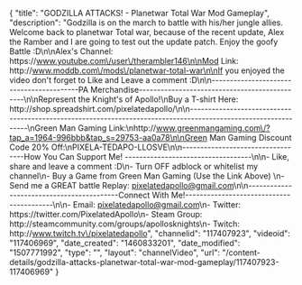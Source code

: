 {
    "title": "GODZILLA ATTACKS! - Planetwar Total War Mod Gameplay",
    "description": "Godzilla is on the march to battle with his\/her jungle allies.  Welcome back to planetwar Total war, because of the recent update, Alex the Ramber and I are going to test out the update patch.  Enjoy the goofy Battle :D\n\nAlex's Channel: https:\/\/www.youtube.com\/user\/therambler146\n\nMod Link: http:\/\/www.moddb.com\/mods\/planetwar-total-war\n\nIf you enjoyed the video don't forget to Like and Leave a comment :D\n\n-----------------------------------------PA Merchandise----------------------------------------------\n\nRepresent the Knight's of Apollo!\nBuy a T-shirt Here: http:\/\/shop.spreadshirt.com\/pixelatedapollo\/\n\n---------------------------------------------------------------------------------------------------------------\nGreen Man Gaming Link:\nhttp:\/\/www.greenmangaming.com\/?tap_a=1964-996bbb&tap_s=29753-aa0a78\n\nGreen Man Gaming Discount Code 20% Off:\nPIXELA-TEDAPO-LLOSVE\n\n----------------------------------How You Can Support Me! -----------------------------------\n\n- Like, share and leave a comment :D\n- Turn OFF adblock or whitelist my channel\n- Buy a Game from Green Man Gaming (Use the Link Above) \n- Send me a GREAT battle Replay: pixelatedapollo@gmail.com\n\n------------------------------------------Connect With Me!-----------------------------------------\n\n- Email: pixelatedapollo@gmail.com\n- Twitter: https:\/\/twitter.com\/PixelatedApollo\n- Steam Group:  http:\/\/steamcommunity.com\/groups\/apollosknights\n- Twitch: http:\/\/www.twitch.tv\/pixelatedapollo",
    "channelid": "117407923",
    "videoid": "117406969",
    "date_created": "1460833201",
    "date_modified": "1507771992",
    "type": "",
    "layout": "channelVideo",
    "url": "\/content-details\/godzilla-attacks-planetwar-total-war-mod-gameplay\/117407923-117406969"
}